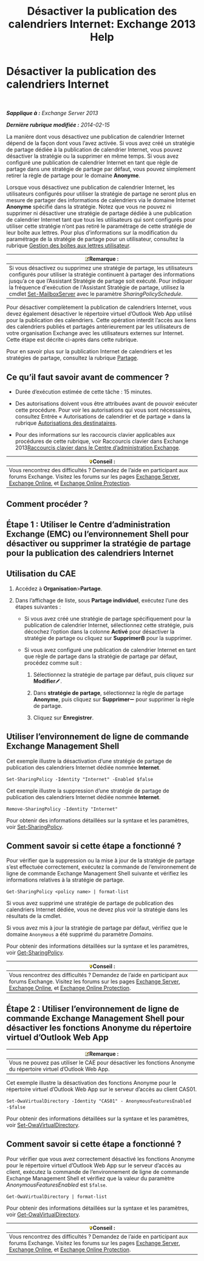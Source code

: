 ﻿---
title: 'Désactiver la publication des calendriers Internet: Exchange 2013 Help'
TOCTitle: Désactiver la publication des calendriers Internet
ms:assetid: f26dbf04-9dae-460f-a987-2ad3dfbc7b7e
ms:mtpsurl: https://technet.microsoft.com/fr-fr/library/JJ853047(v=EXCHG.150)
ms:contentKeyID: 50555518
ms.date: 05/23/2018
mtps_version: v=EXCHG.150
ms.translationtype: MT
---

# Désactiver la publication des calendriers Internet

 

_**Sapplique à :** Exchange Server 2013_

_**Dernière rubrique modifiée :** 2014-02-15_

La manière dont vous désactivez une publication de calendrier Internet dépend de la façon dont vous l’avez activée. Si vous avez créé un stratégie de partage dédiée à la publication de calendrier Internet, vous pouvez désactiver la stratégie ou la supprimer en même temps. Si vous avez configuré une publication de calendrier Internet en tant que règle de partage dans une stratégie de partage par défaut, vous pouvez simplement retirer la règle de partage pour le domaine **Anonyme**.

Lorsque vous désactivez une publication de calendrier Internet, les utilisateurs configurés pour utiliser la stratégie de partage ne seront plus en mesure de partager des informations de calendriers via le domaine Internet **Anonyme** spécifié dans la stratégie. Notez que vous ne pouvez ni supprimer ni désactiver une stratégie de partage dédiée à une publication de calendrier Internet tant que tous les utilisateurs qui sont configurés pour utiliser cette stratégie n’ont pas retiré le paramétrage de cette stratégie de leur boîte aux lettres. Pour plus d’informations sur la modification du paramétrage de la stratégie de partage pour un utilisateur, consultez la rubrique [Gestion des boîtes aux lettres utilisateur](manage-user-mailboxes-exchange-2013-help.md).

<table>
<thead>
<tr class="header">
<th><img src="images/JJ159664.note(EXCHG.150).gif" title="Remarque" alt="Remarque" />Remarque :</th>
</tr>
</thead>
<tbody>
<tr class="odd">
<td>Si vous désactivez ou supprimez une stratégie de partage, les utilisateurs configurés pour utiliser la stratégie continuent à partager des informations jusqu’a ce que l’Assistant Stratégie de partage soit exécuté. Pour indiquer la fréquence d'exécution de l'Assistant Stratégie de partage, utilisez la cmdlet <a href="https://technet.microsoft.com/fr-fr/library/aa998651(v=exchg.150)">Set-MailboxServer</a> avec le paramètre <em>SharingPolicySchedule</em>.</td>
</tr>
</tbody>
</table>


Pour désactiver complètement la publication de calendriers Internet, vous devez également désactiver le répertoire virtuel d’Outlook Web App utilisé pour la publication des calendriers. Cette opération interdit l’accès aux liens des calendriers publiés et partagés antérieurement par les utilisateurs de votre organisation Exchange avec les utilisateurs externes sur Internet. Cette étape est décrite ci-après dans cette rubrique.

Pour en savoir plus sur la publication Internet de calendriers et les stratégies de partage, consultez la rubrique [Partage](sharing-exchange-2013-help.md).

## Ce qu’il faut savoir avant de commencer ?

  - Durée d’exécution estimée de cette tâche : 15 minutes.

  - Des autorisations doivent vous être attribuées avant de pouvoir exécuter cette procédure. Pour voir les autorisations qui vous sont nécessaires, consultez Entrée « Autorisations de calendrier et de partage » dans la rubrique [Autorisations des destinataires](recipients-permissions-exchange-2013-help.md).

  - Pour des informations sur les raccourcis clavier applicables aux procédures de cette rubrique, voir Raccourcis clavier dans Exchange 2013[Raccourcis clavier dans le Centre d’administration Exchange](keyboard-shortcuts-in-the-exchange-admin-center-exchange-online-protection-help.md).

<table>
<thead>
<tr class="header">
<th><img src="images/Bb125224.tip(EXCHG.150).gif" title="Conseil" alt="Conseil" />Conseil :</th>
</tr>
</thead>
<tbody>
<tr class="odd">
<td>Vous rencontrez des difficultés ? Demandez de l’aide en participant aux forums Exchange. Visitez les forums sur les pages <a href="https://go.microsoft.com/fwlink/p/?linkid=60612">Exchange Server</a>, <a href="https://go.microsoft.com/fwlink/p/?linkid=267542">Exchange Online</a>, et <a href="https://go.microsoft.com/fwlink/p/?linkid=285351">Exchange Online Protection</a>.</td>
</tr>
</tbody>
</table>


## Comment procéder ?

## Étape 1 : Utiliser le Centre d’administration Exchange (EMC) ou l’environnement Shell pour désactiver ou supprimer la stratégie de partage pour la publication des calendriers Internet

## Utilisation du CAE

1.  Accédez à **Organisation**\>**Partage**.

2.  Dans l’affichage de liste, sous **Partage individuel**, exécutez l’une des étapes suivantes :
    
      - Si vous avez créé une stratégie de partage spécifiquement pour la publication de calendrier Internet, sélectionnez cette stratégie, puis décochez l’option dans la colonne **Activé** pour désactiver la stratégie de partage ou cliquez sur **Supprimer**![Icône Supprimer](images/Dd979797.14f639f6-61e8-4418-bbfb-0db14de9d2f5(EXCHG.150).gif "Icône Supprimer") pour la supprimer.
    
      - Si vous avez configuré une publication de calendrier Internet en tant que règle de partage dans la stratégie de partage par défaut, procédez comme suit :
        
        1.  Sélectionnez la stratégie de partage par défaut, puis cliquez sur **Modifier**![Icône Modifier](images/Bb124582.6f53ccb2-1f13-4c02-bea0-30690e6ea71d(EXCHG.150).gif "Icône Modifier").
        
        2.  Dans **stratégie de partage**, sélectionnez la règle de partage **Anonyme**, puis cliquez sur **Supprimer**![Icône Suppression](images/Dd362328.479b6ced-8d64-4277-a725-f17fea202b28(EXCHG.150).gif "Icône Suppression") pour supprimer la règle de partage.
        
        3.  Cliquez sur **Enregistrer**.

## Utiliser l’environnement de ligne de commande Exchange Management Shell

Cet exemple illustre la désactivation d’une stratégie de partage de publication des calendriers Internet dédiée nommée **Internet**.

    Set-SharingPolicy -Identity "Internet" -Enabled $false

Cet exemple illustre la suppression d’une stratégie de partage de publication des calendriers Internet dédiée nommée **Internet**.

    Remove-SharingPolicy -Identity "Internet"

Pour obtenir des informations détaillées sur la syntaxe et les paramètres, voir [Set-SharingPolicy](https://technet.microsoft.com/fr-fr/library/dd297931\(v=exchg.150\)).

## Comment savoir si cette étape a fonctionné ?

Pour vérifier que la suppression ou la mise à jour de la stratégie de partage s’est effectuée correctement, exécutez la commande de l’environnement de ligne de commande Exchange Management Shell suivante et vérifiez les informations relatives à la stratégie de partage.

    Get-SharingPolicy <policy name> | format-list

Si vous avez supprimé une stratégie de partage de publication des calendriers Internet dédiée, vous ne devez plus voir la stratégie dans les résultats de la cmdlet.

Si vous avez mis à jour la stratégie de partage par défaut, vérifiez que le domaine `Anonymous` a été supprimé du paramètre *Domains*.

Pour obtenir des informations détaillées sur la syntaxe et les paramètres, voir [Get-SharingPolicy](https://technet.microsoft.com/fr-fr/library/dd335081\(v=exchg.150\)).

<table>
<thead>
<tr class="header">
<th><img src="images/Bb125224.tip(EXCHG.150).gif" title="Conseil" alt="Conseil" />Conseil :</th>
</tr>
</thead>
<tbody>
<tr class="odd">
<td>Vous rencontrez des difficultés ? Demandez de l’aide en participant aux forums Exchange. Visitez les forums sur les pages <a href="https://go.microsoft.com/fwlink/p/?linkid=60612">Exchange Server</a>, <a href="https://go.microsoft.com/fwlink/p/?linkid=267542">Exchange Online</a>, et <a href="https://go.microsoft.com/fwlink/p/?linkid=285351">Exchange Online Protection</a>.</td>
</tr>
</tbody>
</table>


## Étape 2 : Utiliser l’environnement de ligne de commande Exchange Management Shell pour désactiver les fonctions Anonyme du répertoire virtuel d’Outlook Web App

<table>
<thead>
<tr class="header">
<th><img src="images/JJ159664.note(EXCHG.150).gif" title="Remarque" alt="Remarque" />Remarque :</th>
</tr>
</thead>
<tbody>
<tr class="odd">
<td>Vous ne pouvez pas utiliser le CAE pour désactiver les fonctions Anonyme du répertoire virtuel d’Outlook Web App.</td>
</tr>
</tbody>
</table>


Cet exemple illustre la désactivation des fonctions Anonyme pour le répertoire virtuel d’Outlook Web App sur le serveur d’accès au client CAS01.

    Set-OwaVirtualDirectory -Identity "CAS01" - AnonymousFeaturesEnabled -$false

Pour obtenir des informations détaillées sur la syntaxe et les paramètres, voir [Set-OwaVirtualDirectory](https://technet.microsoft.com/fr-fr/library/bb123515\(v=exchg.150\)).

## Comment savoir si cette étape a fonctionné ?

Pour vérifier que vous avez correctement désactivé les fonctions Anonyme pour le répertoire virtuel d’Outlook Web App sur le serveur d’accès au client, exécutez la commande de l’environnement de ligne de commande Exchange Management Shell et vérifiez que la valeur du paramètre *AnonymousFeaturesEnabled* est `$false`.

    Get-OwaVirtualDirectory | format-list

Pour obtenir des informations détaillées sur la syntaxe et les paramètres, voir [Get-OwaVirtualDirectory](https://technet.microsoft.com/fr-fr/library/aa998588\(v=exchg.150\)).

<table>
<thead>
<tr class="header">
<th><img src="images/Bb125224.tip(EXCHG.150).gif" title="Conseil" alt="Conseil" />Conseil :</th>
</tr>
</thead>
<tbody>
<tr class="odd">
<td>Vous rencontrez des difficultés ? Demandez de l’aide en participant aux forums Exchange. Visitez les forums sur les pages <a href="https://go.microsoft.com/fwlink/p/?linkid=60612">Exchange Server</a>, <a href="https://go.microsoft.com/fwlink/p/?linkid=267542">Exchange Online</a>, et <a href="https://go.microsoft.com/fwlink/p/?linkid=285351">Exchange Online Protection</a>.</td>
</tr>
</tbody>
</table>

